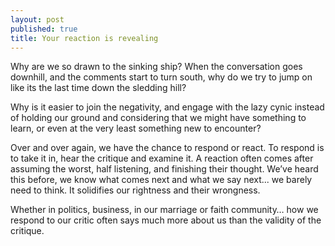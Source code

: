 ```yaml
---
layout: post
published: true
title: Your reaction is revealing
---
```

Why are we so drawn to the sinking ship? When the conversation goes downhill, and the comments start to turn south, why do we try to jump on like its the last time down the sledding hill?

Why is it easier to join the negativity, and engage with the lazy cynic instead of holding our ground and considering that we might have something to learn, or even at the very least something new to encounter?

Over and over again, we have the chance to respond or react. To respond is to take it in, hear the critique and examine it. A reaction often comes after assuming the worst, half listening, and finishing their thought. We’ve heard this before, we know what comes next and what we say next... we barely need to think. It solidifies our rightness and their wrongness.

Whether in politics, business, in our marriage or faith community… how we respond to our critic often says much more about us than the validity of the critique.
